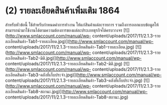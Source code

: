# (2)    รายละเอียดสินค้าเพิ่มเติม  1864

สำหรับหัวข้อนี้ ใช้สำหรับกำหนดค่าการทำงาน ให้แก่สินค้าแต่ละรายการ
รวมถึงการออกแบบข้อมูลให้สามารถนำมาใช้งานได้ตามความต้องการของแต่ละประเภทธุรกิจได้ครบวางจร
[![](http://www.smlaccount.com/manual/wp-
content/uploads/2017/11/2.1.3-รายละเอียดสินค้า-Tab1-รายละเอียด.jpg)](http://www.smlaccount.com/manual/wp-
content/uploads/2017/11/2.1.3-รายละเอียดสินค้า-Tab1-รายละเอียด.jpg)
[![](http://www.smlaccount.com/manual/wp-
content/uploads/2017/11/2.1.3-รายละเอียดสินค้า-Tab2-มิติ.jpg)](http://www.smlaccount.com/manual/wp-
content/uploads/2017/11/2.1.3-รายละเอียดสินค้า-Tab2-มิติ.jpg)
[![](http://www.smlaccount.com/manual/wp-
content/uploads/2017/11/2.1.3-รายละเอียดสินค้า-Tab3-คลังที่เก็บประจำ.jpg)](http://www.smlaccount.com/manual/wp-
content/uploads/2017/11/2.1.3-รายละเอียดสินค้า-Tab3-คลังที่เก็บประจำ.jpg)
[![](http://www.smlaccount.com/manual/wp-
content/uploads/2017/11/2.1.3-รายละเอียดสินค้า-Tab8-สถานะ.jpg)](http://www.smlaccount.com/manual/wp-
content/uploads/2017/11/2.1.3-รายละเอียดสินค้า-Tab8-สถานะ.jpg)  

